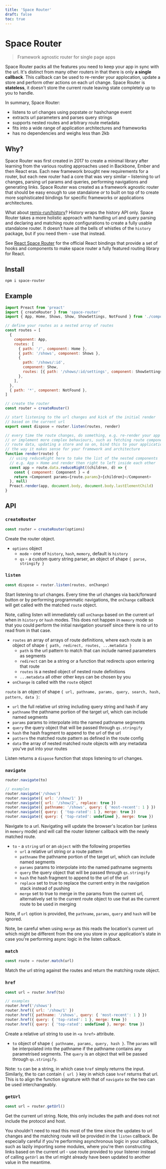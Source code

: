 ```yaml
---
title: 'Space Router'
draft: false
toc: true
---
```


# Space Router

> Framework agnostic router for single page apps

Space Router packs all the features you need to keep your app in sync with the url. It's distinct from many other routers in that there is only **a single callback**. This callback can be used to re-render your applocation, update a store and perform other actions on each url change. Space Router is **stateless**, it doesn't store the current route leaving state completely up to you to handle.

In summary, Space Router:

- listens to url changes using popstate or hashchange event
- extracts url parameters and parses query strings
- supports nested routes and arbitrary route metadata
- fits into a wide range of application architectures and frameworks
- has no dependencies and weighs less than 2kb

## Why?

Space Router was first created in 2017 to create a minimal library after learning from the various routing approaches used in Backbone, Ember and then React eras. Each new framework brought new requirements for a router, but each new router had a core that was very similar – listening to url changes, parsing url params and queries, performing navigations and generating links. Space Router was created as a framework agnostic router that should be easy enough to use standalone _or_ to built on top of to create more sophisticated bindings for specific frameworks or applications architectures.

What about [remix-run/history](https://github.com/remix-run/history/)? History wraps the history API only. Space Router takes a more holistic approach with handling url and query parsing and declaring and matching route configurations to create a fully usable standalone router. It doesn't have all the bells of whistles of the `history` package, but if you need them - use that instead.

See [React Space Router](https://humaans.github.io/react-space-router) for the official React bindings that provide a set of hooks and components to make space router a fully featured routing library for React.

## Install

```sh
npm i space-router
```

## Example

```js
import Preact from 'preact'
import { createRouter } from 'space-router'
import { App, Home, Shows, Show, ShowSettings, NotFound } from './components'

// define your routes as a nested array of routes
const routes = [
  {
    component: App,
    routes: [
      { path: '/', component: Home },
      { path: '/shows', component: Shows },
      {
        path: '/shows/:id',
        component: Show,
        routes: [{ path: '/shows/:id/settings', component: ShowSettings }],
      },
    ],
  },
  { path: '*', component: NotFound },
]

// create the router
const router = createRouter()

// start listening to the url changes and kick of the initial render
// based on the current url
export const dispose = router.listen(routes, render)

// every time the route changes, do something, e.g. re-render your app
// or implement more complex behaviours, such as fetching route components,
// route data, updating a store and so on, bind this to your application
// the way it makes sense for your framework and architecture
function render(route) {
  // using reduceRight here to take the list of the nested components
  // e.g. App > Home and render then right to left inside each other
  const app = route.data.reduceRight((children, d) => {
    const { component: Component } = d
    return <Component params={route.params}>{children}</Component>
  }, null)
  Preact.render(app, document.body, document.body.lastElementChild)
}
```

## API

### `createRouter`

```js
const router = createRouter(options)
```

Create the router object.

- `options` object
  - `mode` - one of `history`, `hash`, `memory`, default is `history`
  - `qs` - a custom query string parser, an object of shape `{ parse, stringify }`

### `listen`

```js
const dispose = router.listen(routes, onChange)
```

Start listening to url changes. Every time the url changes via back/forward button or by performing programmatic navigations, the `onChange` callback will get called with the matched `route` object.

Note, calling listen will immediately call `onChange` based on the current url when in `history` or `hash` modes. This does not happen in `memory` mode so that you could perform the initial navigation yourself since there is no url to read from in that case.

- `routes` an array of arrays of route definitions, where each route is an object of shape `{ path, redirect, routes, ...metadata }`
  - `path` is the url pattern to match that can include named parameters as segments
  - `redirect` can be a string or a function that redirects upon entering that route
  - `routes` is a nested object of nested route definitions
  - `...metadata` all other other keys can be chosen by you
- `onChange` is called with the `route` object

`route` is an object of shape `{ url, pathname, params, query, search, hash, pattern, data }`:

- `url` the full relative url string including query string and hash if any
- `pathname` the pathname portion of the target url, which can include named segments
- `params` params to interpolate into the named pathname segments
- `query` the query object that will be passed through `qs.stringify`
- `hash` the hash fragment to append to the url of the url
- `pattern` the matched route pattern as defined in the route config
- `data` the array of nested matched route objects with any metadata you've put into your routes

Listen returns a `dispose` function that stops listening to url changes.

### `navigate`

```js
router.navigate(to)

// examples
router.navigate('/shows')
router.navigate({ url: '/show/1' })
router.navigate({ url: '/show/2', replace: true })
router.navigate({ pathname: '/shows', query: { 'most-recent': 1 } })
router.navigate({ query: { 'top-rated': 1 }, merge: true })
router.navigate({ query: { 'top-rated': undefined }, merge: true })
```

Navigate to a url. Navigating will update the browser's location bar (unless in `memory` mode) and will call the router listener callback with the newly matched route.

- `to` - a `string` url or an `object` with the following properties
  - `url` a relative url string or a route pattern
  - `pathname` the pathname portion of the target url, which can include named segments
  - `params` params to interpolate into the named pathname segments
  - `query` the query object that will be passed through `qs.stringify`
  - `hash` the hash fragment to append to the url of the url
  - `replace` set to true to replace the current entry in the navigation stack instead of pushing
  - `merge` set to true to merge in the params from the current url, alternatively set to the current route object to use that as the current route to be used in merging

Note, if `url` option is provided, the `pathname`, `params`, `query` and `hash` will be ignored.

Note, be careful when using `merge` as this reads the location's current url which might be different from the one you store in your application's state in case you're performing async logic in the listen callback.

### `match`

```js
const route = router.match(url)
```

Match the url string against the routes and return the matching route object.

### `href`

```js
const url = router.href(to)

// examples
router.href('/shows')
router.href({ url: '/show/1' })
router.href({ pathname: '/shows', query: { 'most-recent': 1 } })
router.href({ query: { 'top-rated': 1 }, merge: true })
router.href({ query: { 'top-rated': undefined }, merge: true })
```

Create a relative url string to use in `<a href>` attribute.

- `to` object of shape `{ pathname, params, query, hash }`. The `params` will be interpolated into the pathname if the pathname contains any parametrised segments. The `query` is an object that will be passed through `qs.stringify`.

Note: `to` can be a string, in which case `href` simply returns the input. Similarly, the to can contain `{ url }` key in which case `href` returns that url. This is to align the function signature with that of `navigate` so the two can be used interchangeably.

### `getUrl`

```js
const url = router.getUrl()
```

Get the current url string. Note, this only includes the path and does not not include the protocol and host.

You shouldn't need to read this most of the time since the updates to url changes and the matching route will be provided in the `listen` callback. Be especially careful if you're performing asynchronous logic in your callback, such as lazily importing some modules, where you're then constructing links based on the current url - use route provided to your listener instead of calling `getUrl` as the url might already have been updated to another value in the meantime.
